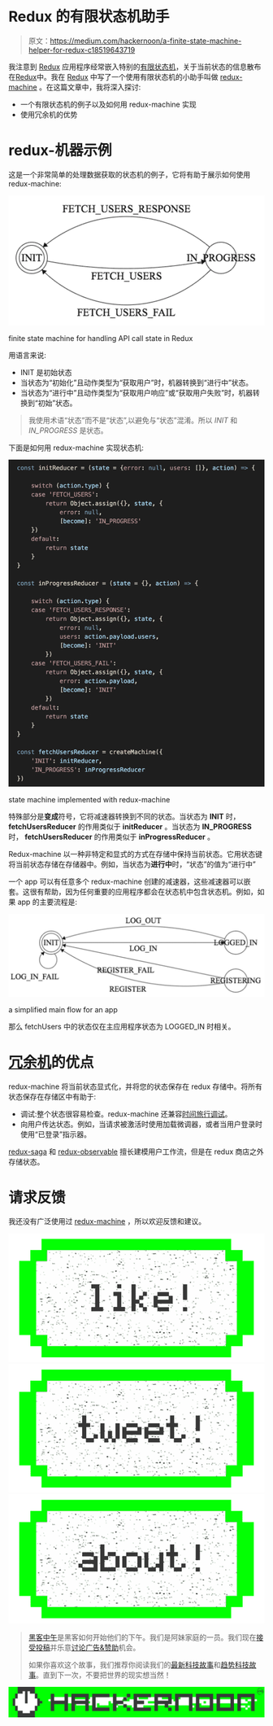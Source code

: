 # Redux 的有限状态机助手

> 原文：<https://medium.com/hackernoon/a-finite-state-machine-helper-for-redux-c18519643719>

我注意到 [Redux](http://redux.js.org/) 应用程序经常嵌入特别的[有限状态机](https://en.wikipedia.org/wiki/Finite-state_machine#Example:_coin-operated_turnstile)，关于当前状态的信息散布在[Redux](http://redux.js.org/docs/basics/Reducers.html)中。我在 [Redux](https://hackernoon.com/tagged/redux) 中写了一个使用有限状态机的小助手叫做 [redux-machine](https://www.npmjs.com/package/redux-machine) 。在这篇文章中，我将深入探讨:

*   一个有限状态机的例子以及如何用 redux-machine 实现
*   使用冗余机的优势

# redux-机器示例

这是一个非常简单的处理数据获取的状态机的例子，它将有助于展示如何使用 redux-machine:

![](img/6a2285703673392aa77a8f42a0c53e36.png)

finite state machine for handling API call state in Redux

用语言来说:

*   INIT 是初始状态
*   当状态为“初始化”且动作类型为“获取用户”时，机器转换到“进行中”状态。
*   当状态为“进行中”且动作类型为“获取用户响应”或“获取用户失败”时，机器转换到“初始”状态。

> 我使用术语“状态”而不是“状态”,以避免与“状态”混淆。所以 *INIT* 和 *IN_PROGRESS* 是状态。

下面是如何用 redux-machine 实现状态机:

![](img/71896d6910294afe9006279ebeb207cf.png)

state machine implemented with redux-machine

特殊部分是**变成**符号，它将减速器转换到不同的状态。当状态为 **INIT** 时， **fetchUsersReducer** 的作用类似于 **initReducer** 。当状态为 **IN_PROGRESS** 时， **fetchUsersReducer** 的作用类似于 **inProgressReducer** 。

Redux-machine 以一种非特定和显式的方式在存储中保持当前状态。它用状态键将当前状态存储在存储器中。例如，当状态为**进行中**时，“状态”的值为“进行中”

一个 app 可以有任意多个 redux-machine 创建的减速器，这些减速器可以嵌套。这很有帮助，因为任何重要的应用程序都会在状态机中包含状态机。例如，如果 app 的主要流程是:

![](img/dffaabb92306cf40dcd3d38d15999e0d.png)

a simplified main flow for an app

那么 fetchUsers 中的状态仅在主应用程序状态为 LOGGED_IN 时相关。

# [冗余机](https://www.npmjs.com/package/redux-machine)的优点

redux-machine 将当前状态显式化，并将您的状态保存在 redux 存储中。将所有状态保存在存储区中有助于:

*   调试:整个状态很容易检查。redux-machine 还兼容[时间旅行调试](https://www.youtube.com/watch?v=xsSnOQynTHs)。
*   向用户传达状态。例如，当请求被激活时使用加载微调器，或者当用户登录时使用“已登录”指示器。

[redux-saga](https://yelouafi.github.io/redux-saga/docs/api/index.html) 和 [redux-observable](https://redux-observable.js.org/) 擅长建模用户工作流，但是在 redux 商店之外存储状态。

# 请求反馈

我还没有广泛使用过 [redux-machine](https://www.npmjs.com/package/redux-machine) ，所以欢迎反馈和建议。

[![](img/50ef4044ecd4e250b5d50f368b775d38.png)](http://bit.ly/HackernoonFB)[![](img/979d9a46439d5aebbdcdca574e21dc81.png)](https://goo.gl/k7XYbx)[![](img/2930ba6bd2c12218fdbbf7e02c8746ff.png)](https://goo.gl/4ofytp)

> [黑客中午](http://bit.ly/Hackernoon)是黑客如何开始他们的下午。我们是阿妹家庭的一员。我们现在[接受投稿](http://bit.ly/hackernoonsubmission)并乐意[讨论广告&赞助](mailto:partners@amipublications.com)机会。
> 
> 如果你喜欢这个故事，我们推荐你阅读我们的[最新科技故事](http://bit.ly/hackernoonlatestt)和[趋势科技故事](https://hackernoon.com/trending)。直到下一次，不要把世界的现实想当然！

[![](img/be0ca55ba73a573dce11effb2ee80d56.png)](https://goo.gl/Ahtev1)